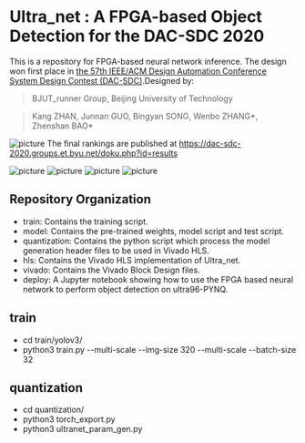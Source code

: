 # Ultra_net : A FPGA-based Object Detection for the DAC-SDC 2020

This is a repository for FPGA-based neural network inference. The design won first place in [the 57th IEEE/ACM Design Automation Conference System Design Contest (DAC-SDC)](http://https://dac-sdc-2020.groups.et.byu.net/doku.php).Designed by:
> BJUT_runner Group, Beijing University of Technology

> Kang ZHAN, Junnan GUO, Bingyan SONG, Wenbo ZHANG*, Zhenshan BAO*


![picture](pic/rank.jpg)
The final rankings are published at https://dac-sdc-2020.groups.et.byu.net/doku.php?id=results

![picture](pic/27.png)
![picture](pic/245.png)
![picture](pic/15.png)
![picture](pic/257.png)

## Repository Organization
- train: Contains the training script.
- model: Contains the pre-trained weights, model script and test script.
- quantization: Contains the python script which process the model generation header files to be used in Vivado HLS.
- hls: Contains the Vivado HLS implementation of Ultra_net.
- vivado: Contains the Vivado Block Design files.
- deploy: A Jupyter notebook showing how to use the FPGA based neural network to perform object detection on ultra96-PYNQ.

## train 
- cd train/yolov3/
- python3 train.py --multi-scale --img-size 320 --multi-scale --batch-size 32

## quantization
- cd quantization/
- python3 torch_export.py
- python3 ultranet_param_gen.py






